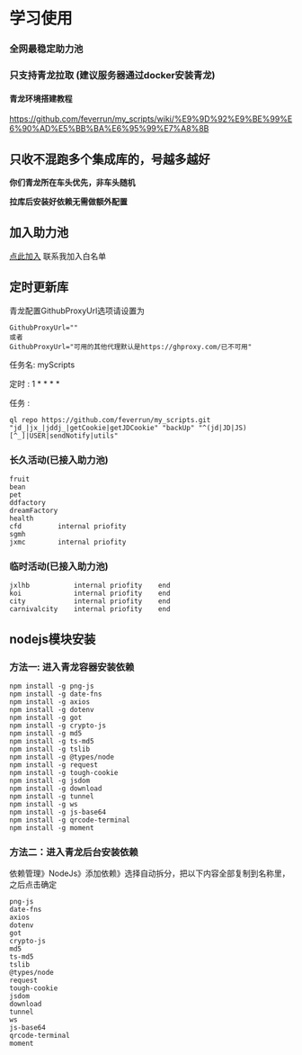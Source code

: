 # 学习使用
### 全网最稳定助力池
### 只支持青龙拉取  (建议服务器通过docker安装青龙)
#### 青龙环境搭建教程
https://github.com/feverrun/my_scripts/wiki/%E9%9D%92%E9%BE%99%E6%90%AD%E5%BB%BA%E6%95%99%E7%A8%8B

## 只收不混跑多个集成库的，号越多越好
**你们青龙所在车头优先，非车头随机**

**拉库后安装好依赖无需做额外配置**

## 加入助力池
[点此加入](https://t.me/proenv) 联系我加入白名单 

## 定时更新库
青龙配置GithubProxyUrl选项请设置为
```
GithubProxyUrl=""
或者
GithubProxyUrl="可用的其他代理默认是https://ghproxy.com/已不可用"
```

任务名:   myScripts

定时 :    1 * * * *

任务 :
```
ql repo https://github.com/feverrun/my_scripts.git "jd_|jx_|jddj_|getCookie|getJDCookie" "backUp" "^(jd|JD|JS)[^_]|USER|sendNotify|utils"
```

### 长久活动(已接入助力池)
```
fruit
bean
pet
ddfactory
dreamFactory
health
cfd         internal priofity
sgmh
jxmc        internal priofity
```

### 临时活动(已接入助力池)
```
jxlhb           internal priofity    end
koi             internal priofity    end
city            internal priofity    end
carnivalcity    internal priofity    end
```

## nodejs模块安装
### 方法一: 进入青龙容器安装依赖
```
npm install -g png-js
npm install -g date-fns
npm install -g axios
npm install -g dotenv
npm install -g got
npm install -g crypto-js
npm install -g md5
npm install -g ts-md5
npm install -g tslib
npm install -g @types/node
npm install -g request
npm install -g tough-cookie
npm install -g jsdom
npm install -g download
npm install -g tunnel
npm install -g ws
npm install -g js-base64
npm install -g qrcode-terminal
npm install -g moment
```
### 方法二：进入青龙后台安装依赖
依赖管理》NodeJs》添加依赖》选择自动拆分，把以下内容全部复制到名称里，之后点击确定
```
png-js
date-fns
axios
dotenv
got
crypto-js
md5
ts-md5
tslib
@types/node
request
tough-cookie
jsdom
download
tunnel
ws
js-base64
qrcode-terminal
moment
```